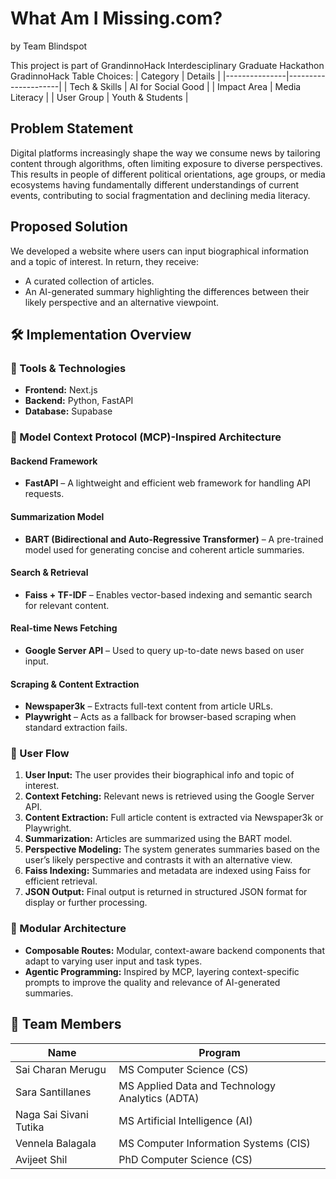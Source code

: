 # **What Am I Missing.com?**
by Team Blindspot

This project is part of GrandinnoHack Interdesciplinary Graduate Hackathon
GradinnoHack Table Choices:
| Category      | Details             |
|---------------|---------------------|
| Tech & Skills | AI for Social Good  |
| Impact Area   | Media Literacy      |
| User Group    | Youth & Students    |

## Problem Statement

Digital platforms increasingly shape the way we consume news by tailoring content through algorithms, often limiting exposure to diverse perspectives. This results in people of different political orientations, age groups, or media ecosystems having fundamentally different understandings of current events, contributing to social fragmentation and declining media literacy.

## Proposed Solution
We developed a website where users can input biographical information and a topic of interest. In return, they receive:

- A curated collection of articles.
- An AI-generated summary highlighting the differences between their likely perspective and an alternative viewpoint.

## 🛠️ Implementation Overview

### 🔧 Tools & Technologies

- **Frontend:** Next.js  
- **Backend:** Python, FastAPI  
- **Database:** Supabase  

### 🧠 Model Context Protocol (MCP)-Inspired Architecture

#### Backend Framework
- **FastAPI** – A lightweight and efficient web framework for handling API requests.

#### Summarization Model
- **BART (Bidirectional and Auto-Regressive Transformer)** – A pre-trained model used for generating concise and coherent article summaries.

#### Search & Retrieval
- **Faiss + TF-IDF** – Enables vector-based indexing and semantic search for relevant content.

#### Real-time News Fetching
- **Google Server API** – Used to query up-to-date news based on user input.

#### Scraping & Content Extraction
- **Newspaper3k** – Extracts full-text content from article URLs.  
- **Playwright** – Acts as a fallback for browser-based scraping when standard extraction fails.

### 🔄 User Flow

1. **User Input:** The user provides their biographical info and topic of interest.
2. **Context Fetching:** Relevant news is retrieved using the Google Server API.
3. **Content Extraction:** Full article content is extracted via Newspaper3k or Playwright.
4. **Summarization:** Articles are summarized using the BART model.
5. **Perspective Modeling:** The system generates summaries based on the user’s likely perspective and contrasts it with an alternative view.
6. **Faiss Indexing:** Summaries and metadata are indexed using Faiss for efficient retrieval.
7. **JSON Output:** Final output is returned in structured JSON format for display or further processing.

### 🧩 Modular Architecture

- **Composable Routes:** Modular, context-aware backend components that adapt to varying user input and task types.
- **Agentic Programming:** Inspired by MCP, layering context-specific prompts to improve the quality and relevance of AI-generated summaries.



## 👥 Team Members

| Name                   | Program     |
|------------------------|-------------|
| Sai Charan Merugu      | MS Computer Science (CS) |
| Sara Santillanes       | MS Applied Data and Technology Analytics (ADTA) |
| Naga Sai Sivani Tutika | MS Artificial Intelligence (AI) |
| Vennela Balagala       | MS Computer Information Systems (CIS) |
| Avijeet Shil           | PhD Computer Science (CS) |

